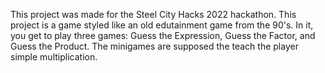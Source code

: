 This project was made for the Steel City Hacks 2022 hackathon. This project is a game styled like an old edutainment game from the 90's. In it, you get to play three games: Guess the Expression, Guess the Factor, and Guess the Product. The minigames are supposed the teach the player simple multiplication.

